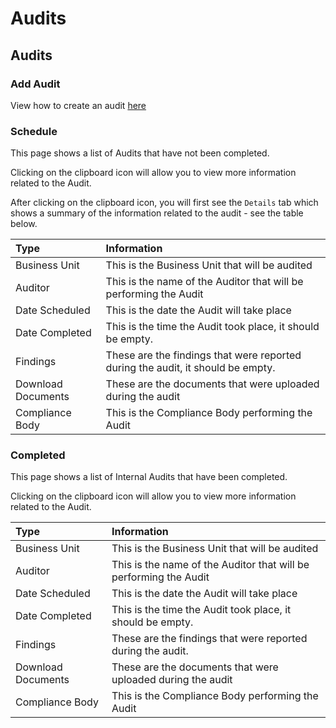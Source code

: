 # Audits

## Audits

### Add Audit

View how to create an audit [here][Add Audit]

### Schedule

This page shows a list of Audits that have not been completed.

Clicking on the clipboard icon will allow you to view more information related to the Audit.

After clicking on the clipboard icon, you will first see the `Details` tab which shows a summary of the information related to the audit - see the table below.

| Type 					 | Information 																|
| :--------------------- | :----------------------------------------------------------------------- |
| Business Unit 		 | This is the Business Unit that will be audited 							|
| Auditor 				 | This is the name of the Auditor that will be performing the Audit		|
| Date Scheduled 		 | This is the date the Audit will take place								|
| Date Completed		 | This is the time the Audit took place, it should be empty.				|
| Findings 				 | These are the findings that were reported during the audit, it should be empty.|
| Download Documents	 | These are the documents that were uploaded during the audit 				|
| Compliance Body 	 	 | This is the Compliance Body performing the Audit 						|

### Completed

This page shows a list of Internal Audits that have been completed.

Clicking on the clipboard icon will allow you to view more information related to the Audit.

| Type 					 | Information 																|
| :--------------------- | :----------------------------------------------------------------------- |
| Business Unit  		 | This is the Business Unit that will be audited 							|
| Auditor 				 | This is the name of the Auditor that will be performing the Audit		|
| Date Scheduled 		 | This is the date the Audit will take place								|
| Date Completed		 | This is the time the Audit took place, it should be empty.				|
| Findings 				 | These are the findings that were reported during the audit. 				|
| Download Documents	 | These are the documents that were uploaded during the audit 				|
| Compliance Body 	 	 | This is the Compliance Body performing the Audit 						|

[Add Audit]: ./add_audit#creating-an-audit
